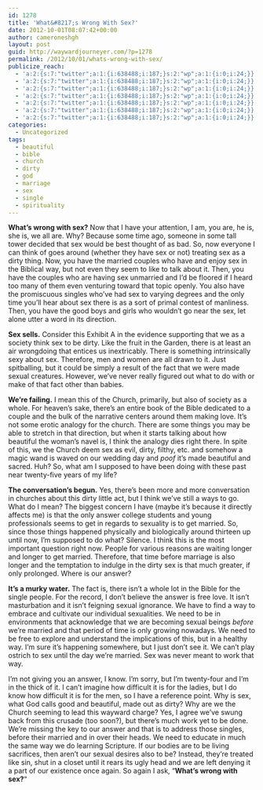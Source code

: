 ```yaml
---
id: 1278
title: 'What&#8217;s Wrong With Sex?'
date: 2012-10-01T08:07:42+00:00
author: cameroneshgh
layout: post
guid: http://waywardjourneyer.com/?p=1278
permalink: /2012/10/01/whats-wrong-with-sex/
publicize_reach:
  - 'a:2:{s:7:"twitter";a:1:{i:638488;i:187;}s:2:"wp";a:1:{i:0;i:24;}}'
  - 'a:2:{s:7:"twitter";a:1:{i:638488;i:187;}s:2:"wp";a:1:{i:0;i:24;}}'
  - 'a:2:{s:7:"twitter";a:1:{i:638488;i:187;}s:2:"wp";a:1:{i:0;i:24;}}'
  - 'a:2:{s:7:"twitter";a:1:{i:638488;i:187;}s:2:"wp";a:1:{i:0;i:24;}}'
  - 'a:2:{s:7:"twitter";a:1:{i:638488;i:187;}s:2:"wp";a:1:{i:0;i:24;}}'
  - 'a:2:{s:7:"twitter";a:1:{i:638488;i:187;}s:2:"wp";a:1:{i:0;i:24;}}'
  - 'a:2:{s:7:"twitter";a:1:{i:638488;i:187;}s:2:"wp";a:1:{i:0;i:24;}}'
categories:
  - Uncategorized
tags:
  - beautiful
  - bible
  - church
  - dirty
  - god
  - marriage
  - sex
  - single
  - spirituality
---
```

**What&#8217;s wrong with sex?** Now that I have your attention, I am, you are, he is, she is, we all are. Why? Because some time ago, someone in some tall tower decided that sex would be best thought of as bad. So, now everyone I can think of goes around (whether they have sex or not) treating sex as a dirty thing. Now, you have the married couples who have and enjoy sex in the Biblical way, but not even they seem to like to talk about it. Then, you have the couples who are having sex unmarried and I&#8217;d be floored if I heard too many of them even venturing toward that topic openly. You also have the promiscuous singles who&#8217;ve had sex to varying degrees and the only time you&#8217;ll hear about sex there is as a sort of primal contest of manliness. Then, you have the good boys and girls who wouldn&#8217;t go near the sex, let alone utter a word in its direction.

**Sex sells.** Consider this Exhibit A in the evidence supporting that we as a society think sex to be dirty. Like the fruit in the Garden, there is at least an air wrongdoing that entices us inextricably. There is something intrinsically sexy about sex. Therefore, men and women are all drawn to it. Just spitballing, but it could be simply a result of the fact that we were made sexual creatures. However, we&#8217;ve never really figured out what to do with or make of that fact other than babies.

**We&#8217;re failing.** I mean this of the Church, primarily, but also of society as a whole. For heaven&#8217;s sake, there&#8217;s an entire book of the Bible dedicated to a couple and the bulk of the narrative centers around them making love. It&#8217;s not some erotic analogy for the church. There are some things you may be able to stretch in that direction, but when it starts talking about how beautiful the woman&#8217;s navel is, I think the analogy dies right there. In spite of this, we the Church deem sex as evil, dirty, filthy, etc. and somehow a magic wand is waved on our wedding day and *_poof_* it&#8217;s made beautiful and sacred. Huh? So, what am I supposed to have been doing with these past near twenty-five years of my life?

**The conversation&#8217;s begun.** Yes, there&#8217;s been more and more conversation in churches about this dirty little act, but I think we&#8217;ve still a ways to go. What do I mean? The biggest concern I have (maybe it&#8217;s because it directly affects me) is that the only answer college students and young professionals seems to get in regards to sexuality is to get married. So, since those things happened physically and biologically around thirteen up until now, I&#8217;m supposed to do what? Silence. I think this is the most important question right now. People for various reasons are waiting longer and longer to get married. Therefore, that time before marriage is also longer and the temptation to indulge in the dirty sex is that much greater, if only prolonged. Where is our answer?

**It&#8217;s a murky water.** The fact is, there isn&#8217;t a whole lot in the Bible for the single people. For the record, I don&#8217;t believe the answer is free love. It isn&#8217;t masturbation and it isn&#8217;t feigning sexual ignorance. We have to find a way to embrace and cultivate our individual sexualities. We need to be in environments that acknowledge that we are becoming sexual beings _before_ we&#8217;re married and that period of time is only growing nowadays. We need to be free to explore and understand the implications of this, but in a healthy way. I&#8217;m sure it&#8217;s happening somewhere, but I just don&#8217;t see it. We can&#8217;t play ostrich to sex until the day we&#8217;re married. Sex was never meant to work that way.

I&#8217;m not giving you an answer, I know. I&#8217;m sorry, but I&#8217;m twenty-four and I&#8217;m in the thick of it. I can&#8217;t imagine how difficult it is for the ladies, but I do know how difficult it is for the men, so I have a reference point. Why is sex, what God calls good and beautiful, made out as dirty? Why are we the Church seeming to lead this wayward charge? Yes, I agree we&#8217;ve swung back from this crusade (too soon?), but there&#8217;s much work yet to be done. We&#8217;re missing the key to our answer and that is to address those singles, before their married and in over their heads. We need to educate in much the same way we do learning Scripture. If our bodies are to be living sacrifices, then aren&#8217;t our sexual desires also to be? Instead, they&#8217;re treated like sin, shut in a closet until it rears its ugly head and we are left denying it a part of our existence once again. So again I ask, &#8220;**What&#8217;s wrong with sex?**&#8220;